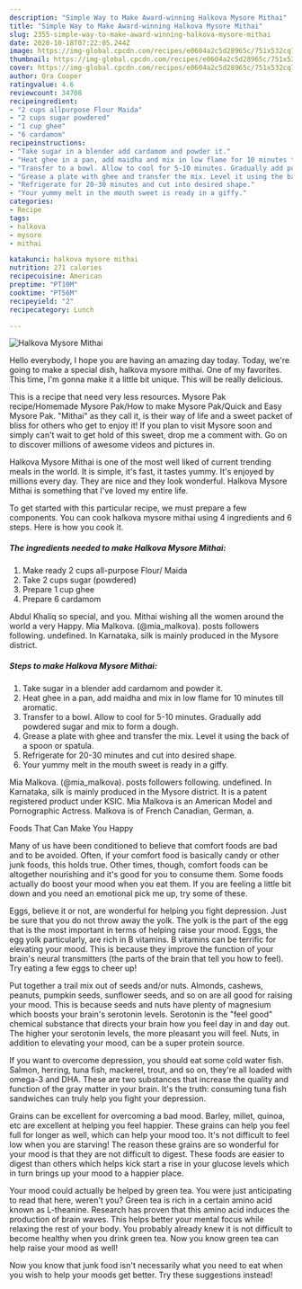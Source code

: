 ```yaml
---
description: "Simple Way to Make Award-winning Halkova Mysore Mithai"
title: "Simple Way to Make Award-winning Halkova Mysore Mithai"
slug: 2355-simple-way-to-make-award-winning-halkova-mysore-mithai
date: 2020-10-18T07:22:05.244Z
image: https://img-global.cpcdn.com/recipes/e0604a2c5d28965c/751x532cq70/halkova-mysore-mithai-recipe-main-photo.jpg
thumbnail: https://img-global.cpcdn.com/recipes/e0604a2c5d28965c/751x532cq70/halkova-mysore-mithai-recipe-main-photo.jpg
cover: https://img-global.cpcdn.com/recipes/e0604a2c5d28965c/751x532cq70/halkova-mysore-mithai-recipe-main-photo.jpg
author: Ora Cooper
ratingvalue: 4.6
reviewcount: 34708
recipeingredient:
- "2 cups allpurpose Flour Maida"
- "2 cups sugar powdered"
- "1 cup ghee"
- "6 cardamom"
recipeinstructions:
- "Take sugar in a blender add cardamom and powder it."
- "Heat ghee in a pan, add maidha and mix in low flame for 10 minutes till aromatic."
- "Transfer to a bowl. Allow to cool for 5-10 minutes. Gradually add powdered sugar and mix to form a dough."
- "Grease a plate with ghee and transfer the mix. Level it using the back of a spoon or spatula."
- "Refrigerate for 20-30 minutes and cut into desired shape."
- "Your yummy melt in the mouth sweet is ready in a giffy."
categories:
- Recipe
tags:
- halkova
- mysore
- mithai

katakunci: halkova mysore mithai 
nutrition: 271 calories
recipecuisine: American
preptime: "PT10M"
cooktime: "PT56M"
recipeyield: "2"
recipecategory: Lunch

---
```



![Halkova Mysore Mithai](https://img-global.cpcdn.com/recipes/e0604a2c5d28965c/751x532cq70/halkova-mysore-mithai-recipe-main-photo.jpg)

Hello everybody, I hope you are having an amazing day today. Today, we're going to make a special dish, halkova mysore mithai. One of my favorites. This time, I'm gonna make it a little bit unique. This will be really delicious.

This is a recipe that need very less resources. Mysore Pak recipe/Homemade Mysore Pak/How to make Mysore Pak/Quick and Easy Mysore Pak. &#34;Mithai&#34; as they call it, is their way of life and a sweet packet of bliss for others who get to enjoy it! If you plan to visit Mysore soon and simply can&#39;t wait to get hold of this sweet, drop me a comment with. Go on to discover millions of awesome videos and pictures in.

Halkova Mysore Mithai is one of the most well liked of current trending meals in the world. It is simple, it's fast, it tastes yummy. It's enjoyed by millions every day. They are nice and they look wonderful. Halkova Mysore Mithai is something that I've loved my entire life.


To get started with this particular recipe, we must prepare a few components. You can cook halkova mysore mithai using 4 ingredients and 6 steps. Here is how you cook it.

<!--inarticleads1-->

##### The ingredients needed to make Halkova Mysore Mithai:

1. Make ready 2 cups all-purpose Flour/ Maida
1. Take 2 cups sugar (powdered)
1. Prepare 1 cup ghee
1. Prepare 6 cardamom


Abdul Khaliq so special, and you. Mithai wishing all the women around the world a very Happy. Mia Malkova. (@mia_malkova). posts followers following. undefined. In Karnataka, silk is mainly produced in the Mysore district. 

<!--inarticleads2-->

##### Steps to make Halkova Mysore Mithai:

1. Take sugar in a blender add cardamom and powder it.
1. Heat ghee in a pan, add maidha and mix in low flame for 10 minutes till aromatic.
1. Transfer to a bowl. Allow to cool for 5-10 minutes. Gradually add powdered sugar and mix to form a dough.
1. Grease a plate with ghee and transfer the mix. Level it using the back of a spoon or spatula.
1. Refrigerate for 20-30 minutes and cut into desired shape.
1. Your yummy melt in the mouth sweet is ready in a giffy.


Mia Malkova. (@mia_malkova). posts followers following. undefined. In Karnataka, silk is mainly produced in the Mysore district. It is a patent registered product under KSIC. Mia Malkova is an American Model and Pornographic Actress. Malkova is of French Canadian, German, a. 

Foods That Can Make You Happy


Many of us have been conditioned to believe that comfort foods are bad and to be avoided. Often, if your comfort food is basically candy or other junk foods, this holds true. Other times, though, comfort foods can be altogether nourishing and it's good for you to consume them. Some foods actually do boost your mood when you eat them. If you are feeling a little bit down and you need an emotional pick me up, try some of these.

Eggs, believe it or not, are wonderful for helping you fight depression. Just be sure that you do not throw away the yolk. The yolk is the part of the egg that is the most important in terms of helping raise your mood. Eggs, the egg yolk particularly, are rich in B vitamins. B vitamins can be terrific for elevating your mood. This is because they improve the function of your brain's neural transmitters (the parts of the brain that tell you how to feel). Try eating a few eggs to cheer up!

Put together a trail mix out of seeds and/or nuts. Almonds, cashews, peanuts, pumpkin seeds, sunflower seeds, and so on are all good for raising your mood. This is because seeds and nuts have plenty of magnesium which boosts your brain's serotonin levels. Serotonin is the "feel good" chemical substance that directs your brain how you feel day in and day out. The higher your serotonin levels, the more pleasant you will feel. Nuts, in addition to elevating your mood, can be a super protein source.

If you want to overcome depression, you should eat some cold water fish. Salmon, herring, tuna fish, mackerel, trout, and so on, they're all loaded with omega-3 and DHA. These are two substances that increase the quality and function of the gray matter in your brain. It's the truth: consuming tuna fish sandwiches can truly help you fight your depression. 

Grains can be excellent for overcoming a bad mood. Barley, millet, quinoa, etc are excellent at helping you feel happier. These grains can help you feel full for longer as well, which can help your mood too. It's not difficult to feel low when you are starving! The reason these grains are so wonderful for your mood is that they are not difficult to digest. These foods are easier to digest than others which helps kick start a rise in your glucose levels which in turn brings up your mood to a happier place.

Your mood could actually be helped by green tea. You were just anticipating to read that here, weren't you? Green tea is rich in a certain amino acid known as L-theanine. Research has proven that this amino acid induces the production of brain waves. This helps better your mental focus while relaxing the rest of your body. You probably already knew it is not difficult to become healthy when you drink green tea. Now you know green tea can help raise your mood as well!

Now you know that junk food isn't necessarily what you need to eat when you wish to help your moods get better. Try  these suggestions  instead!

